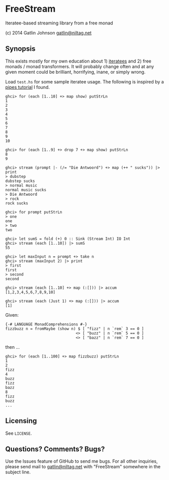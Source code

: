 FreeStream
==========

Iteratee-based streaming library from a free monad

(c) 2014 Gatlin Johnson <gatlin@niltag.net>

Synopsis
---

This exists mostly for my own education about 1) [iteratees][iteratees] and 2) free monads / monad transformers.
It will probably change often and at any given moment could be brilliant, horrifying, inane, or simply wrong.

Load `test.hs` for some sample iteratee usage. The following is inspired by a
[pipes tutorial][pipes] I found.

    ghci> for (each [1..10] +> map show) putStrLn
    1
    2
    3
    4
    5
    6
    7
    8
    9
    10

    ghci> for (each [1..9] +> drop 7 +> map show) putStrLn
    8
    9

    ghci> stream (prompt |- (/= "Die Antwoord") +> map (++ " sucks")) |> print
    > dubstep
    dubstep sucks
    > normal music
    normal music sucks
    > Die Antwoord
    > rock
    rock sucks

    ghci> for prompt putStrLn
    > one
    one
    > two
    two

    ghci> let sumS = fold (+) 0 :: Sink (Stream Int) IO Int
    ghci> stream (each [1..10]) |> sumS
    55

    ghci> let maxInput n = prompt +> take n
    ghci> stream (maxInput 2) |> print
    > first
    first
    > second
    second

    ghci> stream (each [1..10] +> map (:[])) |> accum
    [1,2,3,4,5,6,7,8,9,10]

    ghci> stream (each (Just 1) +> map (:[])) |> accum
    [1]

Given:

    {-# LANGUAGE MonadComprehensions #-}
    fizzbuzz n = fromMaybe (show n) $ [ "fizz" | n `rem` 3 == 0 ]
                                   <> [ "buzz" | n `rem` 5 == 0 ]
                                   <> [ "bazz" | n `rem` 7 == 0 ]

then ...

    ghci> for (each [1..100] +> map fizzbuzz) putStrLn
    1
    2
    fizz
    4
    buzz
    fizz
    bazz
    8
    fizz
    buzz
    ...

[iteratees]: http://okmij.org/ftp/Streams.html
[pipes]: https://www.fpcomplete.com/school/to-infinity-and-beyond/pick-of-the-week/Pipes%20tutorial

Licensing
---

See `LICENSE`.

Questions? Comments? Bugs?
---

Use the Issues feature of GitHub to send me bugs. For all other inquiries, please send mail to <gatlin@niltag.net>
with "FreeStream" somewhere in the subject line.
